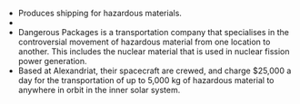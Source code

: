 - Produces shipping for hazardous materials.
-
- Dangerous Packages is a transportation company that specialises in the controversial movement of hazardous material from one location to another. This includes the nuclear material that is used in nuclear fission power generation.
- Based at Alexandriat, their spacecraft are crewed, and charge $25,000 a day for the transportation of up to 5,000 kg of hazardous material to anywhere in orbit in the inner solar system.